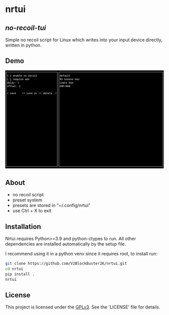 # nrtui

## _no-recoil-tui_

Simple no recoil script for Linux which writes into your input device directly, written in python.

## Demo

![nruti demo](./.github/assets/nrtui.png)

## About

- no recoil script
- preset system
- presets are stored in "~/.config/nrtui"
- use Ctrl + X to exit

## Installation

Nrtui requires Python>=3.9 and python-ctypes to run. All other dependencies are installed automatically by the setup file.

I recommend using it in a python venv since it requires root, to install run:

```sh
git clone https://github.com/V2BlockBuster2K/nrtui.git
cd nrtui
pip install .
nrtui
```

## License

This project is licensed under the [GPLv3](https://www.gnu.org/licenses/gpl-3.0.txt). See the 'LICENSE' file for details.
